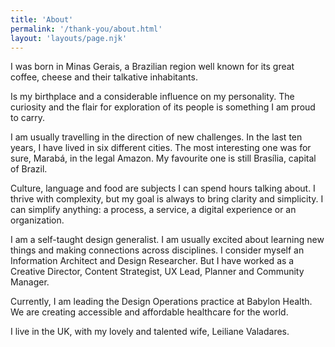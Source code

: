 ```yaml
---
title: 'About'
permalink: '/thank-you/about.html'
layout: 'layouts/page.njk'
---
```


I was born in Minas Gerais, a Brazilian region well known for its great coffee, cheese and their talkative inhabitants. 

Is my birthplace and a considerable influence on my personality. The curiosity and the flair for exploration of its people is something I am proud to carry. 

I am usually travelling in the direction of new challenges. In the last ten years, I have lived in six different cities. The most interesting one was for sure, Marabá, in the legal Amazon. My favourite one is still Brasília, capital of Brazil. 

Culture, language and food are subjects I can spend hours talking about. I thrive with complexity, but my goal is always to bring clarity and simplicity.  I can simplify anything: a process, a service, a digital experience or an organization. 

I am a self-taught design generalist. I am usually excited about learning new things and making connections across disciplines. I consider myself an Information Architect and Design Researcher. But I have worked as a Creative Director, Content Strategist, UX Lead, Planner and Community Manager. 

Currently, I am leading the Design Operations practice at Babylon Health. We are creating accessible and affordable healthcare for the world.

I  live in the UK, with my lovely and talented wife, Leiliane Valadares. 